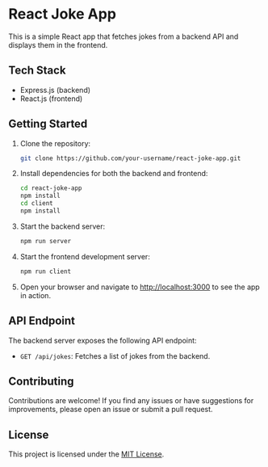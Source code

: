 # React Joke App

This is a simple React app that fetches jokes from a backend API and displays them in the frontend.

## Tech Stack

- Express.js (backend)
- React.js (frontend)

## Getting Started

1. Clone the repository:

    ```bash
    git clone https://github.com/your-username/react-joke-app.git
    ```

2. Install dependencies for both the backend and frontend:

    ```bash
    cd react-joke-app
    npm install
    cd client
    npm install
    ```

3. Start the backend server:

    ```bash
    npm run server
    ```

4. Start the frontend development server:

    ```bash
    npm run client
    ```

5. Open your browser and navigate to [http://localhost:3000](http://localhost:3000) to see the app in action.

## API Endpoint

The backend server exposes the following API endpoint:

- `GET /api/jokes`: Fetches a list of jokes from the backend.

## Contributing

Contributions are welcome! If you find any issues or have suggestions for improvements, please open an issue or submit a pull request.

## License

This project is licensed under the [MIT License](LICENSE).